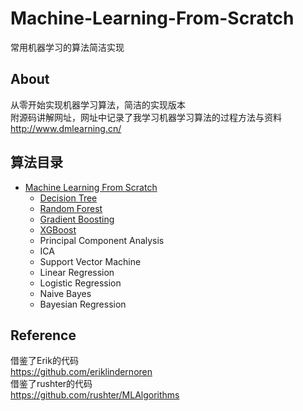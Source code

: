 # Machine-Learning-From-Scratch
常用机器学习的算法简洁实现
## About
从零开始实现机器学习算法，简洁的实现版本<br>
附源码讲解网址，网址中记录了我学习机器学习算法的过程方法与资料<br>
http://www.dmlearning.cn/

## 算法目录
- [Machine Learning From Scratch](#machine-learning-from-scratch)
  * [Decision Tree](decision_tree)
  * [Random Forest](random_forest)
  * [Gradient Boosting](gradient_boosting_decision_tree)
  * [XGBoost](xgboost)
  * Principal Component Analysis
  * ICA
  * Support Vector Machine
  * Linear Regression
  * Logistic Regression
  * Naive Bayes
  * Bayesian Regression
  
 ## Reference
借鉴了Erik的代码<br>
https://github.com/eriklindernoren<br>
借鉴了rushter的代码<br>
https://github.com/rushter/MLAlgorithms
   
  
